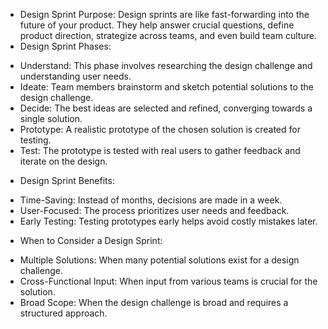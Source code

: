 - Design Sprint Purpose: Design sprints are like fast-forwarding into the future of your product. They help answer crucial questions, define product direction, strategize across teams, and even build team culture.
- Design Sprint Phases:
+ Understand: This phase involves researching the design challenge and understanding user needs.
+ Ideate: Team members brainstorm and sketch potential solutions to the design challenge.
+ Decide: The best ideas are selected and refined, converging towards a single solution.
+ Prototype: A realistic prototype of the chosen solution is created for testing.
+ Test: The prototype is tested with real users to gather feedback and iterate on the design.
- Design Sprint Benefits:
+ Time-Saving: Instead of months, decisions are made in a week.
+ User-Focused: The process prioritizes user needs and feedback.
+ Early Testing: Testing prototypes early helps avoid costly mistakes later.
- When to Consider a Design Sprint:
+ Multiple Solutions: When many potential solutions exist for a design challenge.
+ Cross-Functional Input: When input from various teams is crucial for the solution.
+ Broad Scope: When the design challenge is broad and requires a structured approach.